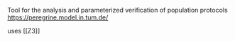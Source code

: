 Tool for the analysis and parameterized verification of population protocols
https://peregrine.model.in.tum.de/

uses [[Z3]]